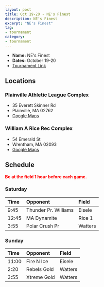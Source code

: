 ```yaml
---
layout: post
title: Oct 19-20 - NE's Finest
description: NE's Finest
excerpt: "NE's Finest"
tag:
- tournament
category:
- tournament
---
```

* **Name:** NE's Finest
* **Dates:** October 19-20
* [Tournament Link](https://www.nefinestfallshowcase.com/finest-fall-showcase.cfm)

## Locations

### Plainville Athletic League Complex
* 35 Everett Skinner Rd
* Plainville, MA 02762
* [Google Maps](https://goo.gl/maps/wzoKXBdTAmmHkfTEA)

### William A Rice Rec Complex
* 54 Emerald St
* Wrentham, MA 02093
* [Google Maps](https://goo.gl/maps/X71aESXzykkGdMZk7)
  
## Schedule
**<span style="color:red">Be at the field 1 hour before each game.</span>**

### Saturday

| Time | Opponent | Field |
|:---      |:---   |:---  |
| 9:45      | Thunder Pr. Williams   |Eisele   |
| 12:45      | MA Dynamite   |Rice 1   |
| 3:55      | Polar Crush Pr   |Watters   |

### Sunday

| Time | Opponent | Field |
|:---      |:---   |:---  |
| 11:00      | Fire N Ice   |Eisele   |
| 2:20      | Rebels Gold   |Watters   |
| 3:55      | Xtreme Gold   |Watters   |
